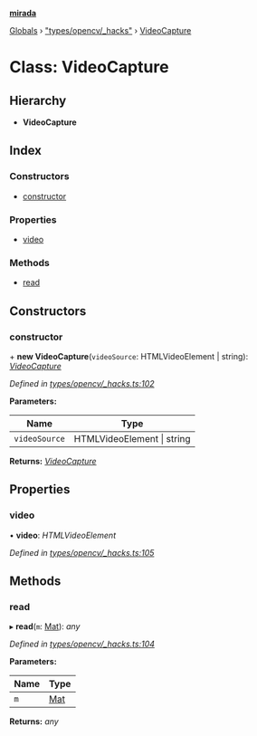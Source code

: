 **[mirada](../README.md)**

[Globals](../README.md) › ["types/opencv/_hacks"](../modules/_types_opencv__hacks_.md) › [VideoCapture](_types_opencv__hacks_.videocapture.md)

# Class: VideoCapture

## Hierarchy

* **VideoCapture**

## Index

### Constructors

* [constructor](_types_opencv__hacks_.videocapture.md#constructor)

### Properties

* [video](_types_opencv__hacks_.videocapture.md#video)

### Methods

* [read](_types_opencv__hacks_.videocapture.md#read)

## Constructors

###  constructor

\+ **new VideoCapture**(`videoSource`: HTMLVideoElement | string): *[VideoCapture](_types_opencv__hacks_.videocapture.md)*

*Defined in [types/opencv/_hacks.ts:102](https://github.com/cancerberoSgx/mirada/blob/dd33d35/mirada/src/types/opencv/_hacks.ts#L102)*

**Parameters:**

Name | Type |
------ | ------ |
`videoSource` | HTMLVideoElement \| string |

**Returns:** *[VideoCapture](_types_opencv__hacks_.videocapture.md)*

## Properties

###  video

• **video**: *HTMLVideoElement*

*Defined in [types/opencv/_hacks.ts:105](https://github.com/cancerberoSgx/mirada/blob/dd33d35/mirada/src/types/opencv/_hacks.ts#L105)*

## Methods

###  read

▸ **read**(`m`: [Mat](_types_opencv_mat_.mat.md)): *any*

*Defined in [types/opencv/_hacks.ts:104](https://github.com/cancerberoSgx/mirada/blob/dd33d35/mirada/src/types/opencv/_hacks.ts#L104)*

**Parameters:**

Name | Type |
------ | ------ |
`m` | [Mat](_types_opencv_mat_.mat.md) |

**Returns:** *any*